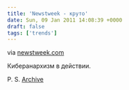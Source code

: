 ```yaml
---
title: 'Newstweek - круто'
date: Sun, 09 Jan 2011 14:08:39 +0000
draft: false
tags: ['trends']
---
```



via [newstweek.com](http://newstweek.com/2011-01-07-device-distorts-news-on-wireless-neworks)

Киберанархизм в действии.

P. S. [Archive](http://web.archive.org/web/20190629181816/http://newstweek.com/2011-01-07-device-distorts-news-on-wireless-neworks)